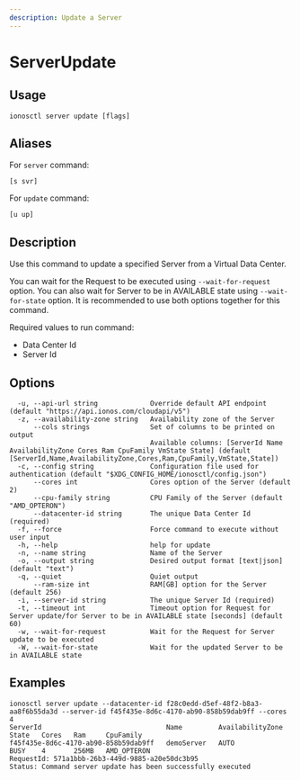 ```yaml
---
description: Update a Server
---
```


# ServerUpdate

## Usage

```text
ionosctl server update [flags]
```

## Aliases

For `server` command:
```text
[s svr]
```

For `update` command:
```text
[u up]
```

## Description

Use this command to update a specified Server from a Virtual Data Center.

You can wait for the Request to be executed using `--wait-for-request` option. You can also wait for Server to be in AVAILABLE state using `--wait-for-state` option. It is recommended to use both options together for this command.

Required values to run command:

* Data Center Id
* Server Id

## Options

```text
  -u, --api-url string             Override default API endpoint (default "https://api.ionos.com/cloudapi/v5")
  -z, --availability-zone string   Availability zone of the Server
      --cols strings               Set of columns to be printed on output 
                                   Available columns: [ServerId Name AvailabilityZone Cores Ram CpuFamily VmState State] (default [ServerId,Name,AvailabilityZone,Cores,Ram,CpuFamily,VmState,State])
  -c, --config string              Configuration file used for authentication (default "$XDG_CONFIG_HOME/ionosctl/config.json")
      --cores int                  Cores option of the Server (default 2)
      --cpu-family string          CPU Family of the Server (default "AMD_OPTERON")
      --datacenter-id string       The unique Data Center Id (required)
  -f, --force                      Force command to execute without user input
  -h, --help                       help for update
  -n, --name string                Name of the Server
  -o, --output string              Desired output format [text|json] (default "text")
  -q, --quiet                      Quiet output
      --ram-size int               RAM[GB] option for the Server (default 256)
  -i, --server-id string           The unique Server Id (required)
  -t, --timeout int                Timeout option for Request for Server update/for Server to be in AVAILABLE state [seconds] (default 60)
  -w, --wait-for-request           Wait for the Request for Server update to be executed
  -W, --wait-for-state             Wait for the updated Server to be in AVAILABLE state
```

## Examples

```text
ionosctl server update --datacenter-id f28c0edd-d5ef-48f2-b8a3-aa8f6b55da3d --server-id f45f435e-8d6c-4170-ab90-858b59dab9ff --cores 4
ServerId                               Name         AvailabilityZone   State   Cores   Ram     CpuFamily
f45f435e-8d6c-4170-ab90-858b59dab9ff   demoServer   AUTO               BUSY    4       256MB   AMD_OPTERON
RequestId: 571a1bbb-26b3-449d-9885-a20e50dc3b95
Status: Command server update has been successfully executed
```

